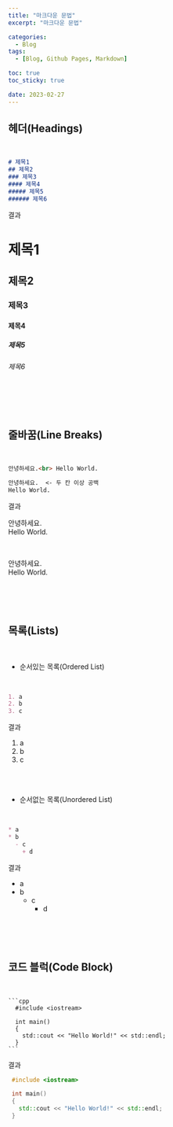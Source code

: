 ```yaml
---
title: "마크다운 문법"
excerpt: "마크다운 문법"

categories:
  - Blog
tags:
  - [Blog, Github Pages, Markdown]

toc: true
toc_sticky: true

date: 2023-02-27
---
```


## 헤더(Headings)

<br>

```markdown
# 제목1
## 제목2
### 제목3
#### 제목4
##### 제목5
###### 제목6
```
결과
<br>

# 제목1
## 제목2
### 제목3
#### 제목4
##### 제목5
###### 제목6

<br><br><br>

## 줄바꿈(Line Breaks)

<br>

```markdown
안녕하세요.<br> Hello World.

안녕하세요.  <- 두 칸 이상 공백
Hello World.
```
결과
<br>

안녕하세요.<br> Hello World.

<br>

안녕하세요.  
Hello World.

<br><br><br>

## 목록(Lists)

<br>

* 순서있는 목록(Ordered List)

<br>

``` markdown
1. a
2. b
3. c
```
결과
<br>

1. a
2. b
3. c

<br><br>


* 순서없는 목록(Unordered List)

<br>

``` markdown
* a
* b
  - c
    + d
```
결과
<br>

* a
* b
  - c
    + d

<br><br><br>

## 코드 블럭(Code Block)

<br>


    ```cpp
      #include <iostream>

      int main()
      {
        std::cout << "Hello World!" << std::endl;
      }
    ```


결과
<br>

 ```cpp
  #include <iostream>

  int main()
  {
    std::cout << "Hello World!" << std::endl;
  }
```